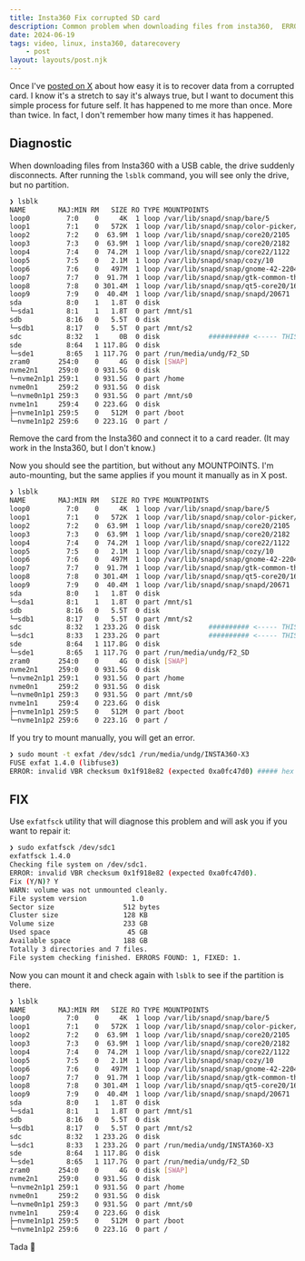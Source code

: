 ```yaml
---
title: Insta360 Fix corrupted SD card
description: Common problem when downloading files from insta360,  ERROR invalid VBR checksum 0x1f918e82 expected 0xa0fc47d0
date: 2024-06-19
tags: video, linux, insta360, datarecovery
    - post
layout: layouts/post.njk
---
```



Once I've [posted on X](https://x.com/undg__/status/1779947010524901822) about how easy it is to recover data from a corrupted card. I know it's a stretch to say it's always true, but I want to document this simple process for future self. It has happened to me more than once. More than twice. In fact, I don't remember how many times it has happened.

## Diagnostic

When downloading files from Insta360 with a USB cable, the drive suddenly disconnects. After running the `lsblk` command, you will see only the drive, but no partition.

```bash
❯ lsblk
NAME        MAJ:MIN RM   SIZE RO TYPE MOUNTPOINTS
loop0         7:0    0     4K  1 loop /var/lib/snapd/snap/bare/5
loop1         7:1    0   572K  1 loop /var/lib/snapd/snap/color-picker/26
loop2         7:2    0  63.9M  1 loop /var/lib/snapd/snap/core20/2105
loop3         7:3    0  63.9M  1 loop /var/lib/snapd/snap/core20/2182
loop4         7:4    0  74.2M  1 loop /var/lib/snapd/snap/core22/1122
loop5         7:5    0   2.1M  1 loop /var/lib/snapd/snap/cozy/10
loop6         7:6    0   497M  1 loop /var/lib/snapd/snap/gnome-42-2204/141
loop7         7:7    0  91.7M  1 loop /var/lib/snapd/snap/gtk-common-themes/1535
loop8         7:8    0 301.4M  1 loop /var/lib/snapd/snap/qt5-core20/16
loop9         7:9    0  40.4M  1 loop /var/lib/snapd/snap/snapd/20671
sda           8:0    1   1.8T  0 disk
└─sda1        8:1    1   1.8T  0 part /mnt/s1
sdb           8:16   0   5.5T  0 disk
└─sdb1        8:17   0   5.5T  0 part /mnt/s2
sdc           8:32   1     0B  0 disk            ########## <----- THIS ONE!!!!!!!!
sde           8:64   1 117.8G  0 disk
└─sde1        8:65   1 117.7G  0 part /run/media/undg/F2_SD
zram0       254:0    0     4G  0 disk [SWAP]
nvme2n1     259:0    0 931.5G  0 disk
└─nvme2n1p1 259:1    0 931.5G  0 part /home
nvme0n1     259:2    0 931.5G  0 disk
└─nvme0n1p1 259:3    0 931.5G  0 part /mnt/s0
nvme1n1     259:4    0 223.6G  0 disk
├─nvme1n1p1 259:5    0   512M  0 part /boot
└─nvme1n1p2 259:6    0 223.1G  0 part /
```

Remove the card from the Insta360 and connect it to a card reader. (It may work in the Insta360, but I don't know.)

Now you should see the partition, but without any MOUNTPOINTS. I'm auto-mounting, but the same applies if you mount it manually as in X post.

```bash
❯ lsblk
NAME        MAJ:MIN RM   SIZE RO TYPE MOUNTPOINTS
loop0         7:0    0     4K  1 loop /var/lib/snapd/snap/bare/5
loop1         7:1    0   572K  1 loop /var/lib/snapd/snap/color-picker/26
loop2         7:2    0  63.9M  1 loop /var/lib/snapd/snap/core20/2105
loop3         7:3    0  63.9M  1 loop /var/lib/snapd/snap/core20/2182
loop4         7:4    0  74.2M  1 loop /var/lib/snapd/snap/core22/1122
loop5         7:5    0   2.1M  1 loop /var/lib/snapd/snap/cozy/10
loop6         7:6    0   497M  1 loop /var/lib/snapd/snap/gnome-42-2204/141
loop7         7:7    0  91.7M  1 loop /var/lib/snapd/snap/gtk-common-themes/1535
loop8         7:8    0 301.4M  1 loop /var/lib/snapd/snap/qt5-core20/16
loop9         7:9    0  40.4M  1 loop /var/lib/snapd/snap/snapd/20671
sda           8:0    1   1.8T  0 disk
└─sda1        8:1    1   1.8T  0 part /mnt/s1
sdb           8:16   0   5.5T  0 disk
└─sdb1        8:17   0   5.5T  0 part /mnt/s2
sdc           8:32   1 233.2G  0 disk            ########## <----- THIS ONE!!!!!!!!
└─sdc1        8:33   1 233.2G  0 part            ########## <----- THIS ONE!!!!!!!!
sde           8:64   1 117.8G  0 disk
└─sde1        8:65   1 117.7G  0 part /run/media/undg/F2_SD
zram0       254:0    0     4G  0 disk [SWAP]
nvme2n1     259:0    0 931.5G  0 disk
└─nvme2n1p1 259:1    0 931.5G  0 part /home
nvme0n1     259:2    0 931.5G  0 disk
└─nvme0n1p1 259:3    0 931.5G  0 part /mnt/s0
nvme1n1     259:4    0 223.6G  0 disk
├─nvme1n1p1 259:5    0   512M  0 part /boot
└─nvme1n1p2 259:6    0 223.1G  0 part /
```

If you try to mount manually, you will get an error.

```bash
❯ sudo mount -t exfat /dev/sdc1 /run/media/undg/INSTA360-X3
FUSE exfat 1.4.0 (libfuse3)
ERROR: invalid VBR checksum 0x1f918e82 (expected 0xa0fc47d0) ##### hex may vary
```

## FIX

Use `exfatfsck` utility that will diagnose this problem and will ask you if you want to repair it:

```bash
❯ sudo exfatfsck /dev/sdc1
exfatfsck 1.4.0
Checking file system on /dev/sdc1.
ERROR: invalid VBR checksum 0x1f918e82 (expected 0xa0fc47d0).
Fix (Y/N)? Y
WARN: volume was not unmounted cleanly.
File system version           1.0
Sector size                 512 bytes
Cluster size                128 KB
Volume size                 233 GB
Used space                   45 GB
Available space             188 GB
Totally 3 directories and 7 files.
File system checking finished. ERRORS FOUND: 1, FIXED: 1.
```

Now you can mount it and check again with `lsblk` to see if the partition is there.


```bash
❯ lsblk
NAME        MAJ:MIN RM   SIZE RO TYPE MOUNTPOINTS
loop0         7:0    0     4K  1 loop /var/lib/snapd/snap/bare/5
loop1         7:1    0   572K  1 loop /var/lib/snapd/snap/color-picker/26
loop2         7:2    0  63.9M  1 loop /var/lib/snapd/snap/core20/2105
loop3         7:3    0  63.9M  1 loop /var/lib/snapd/snap/core20/2182
loop4         7:4    0  74.2M  1 loop /var/lib/snapd/snap/core22/1122
loop5         7:5    0   2.1M  1 loop /var/lib/snapd/snap/cozy/10
loop6         7:6    0   497M  1 loop /var/lib/snapd/snap/gnome-42-2204/141
loop7         7:7    0  91.7M  1 loop /var/lib/snapd/snap/gtk-common-themes/1535
loop8         7:8    0 301.4M  1 loop /var/lib/snapd/snap/qt5-core20/16
loop9         7:9    0  40.4M  1 loop /var/lib/snapd/snap/snapd/20671
sda           8:0    1   1.8T  0 disk
└─sda1        8:1    1   1.8T  0 part /mnt/s1
sdb           8:16   0   5.5T  0 disk
└─sdb1        8:17   0   5.5T  0 part /mnt/s2
sdc           8:32   1 233.2G  0 disk                                        ########## <----- THIS ONE!!!!!!!!
└─sdc1        8:33   1 233.2G  0 part /run/media/undg/INSTA360-X3            ########## <----- THIS ONE!!!!!!!!
sde           8:64   1 117.8G  0 disk
└─sde1        8:65   1 117.7G  0 part /run/media/undg/F2_SD
zram0       254:0    0     4G  0 disk [SWAP]
nvme2n1     259:0    0 931.5G  0 disk
└─nvme2n1p1 259:1    0 931.5G  0 part /home
nvme0n1     259:2    0 931.5G  0 disk
└─nvme0n1p1 259:3    0 931.5G  0 part /mnt/s0
nvme1n1     259:4    0 223.6G  0 disk
├─nvme1n1p1 259:5    0   512M  0 part /boot
└─nvme1n1p2 259:6    0 223.1G  0 part /
```

Tada 🎊

